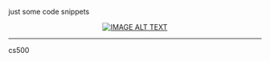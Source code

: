 just some code snippets

<div align="center">
  <a href="https://www.youtube.com/watch?v=krLPOLqZCD0"><img src="https://img.youtube.com/vi/krLPOLqZCD0/0.jpg" alt="IMAGE ALT TEXT"></a>
</div>

* * *
cs500
